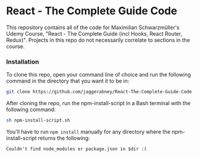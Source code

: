 # React - The Complete Guide Code

This repository contains all of the code for Maximilian Schwarzmüller's Udemy Course, "React - The Complete Guide (incl Hooks, React Router, Redux)". Projects in this repo do not necessarily correlate to sections in the course.

### Installation

To clone this repo, open your command line of choice and run the following command in the directory that you want it to be in:

```bash
git clone https://github.com/jaggerabney/React-The-Complete-Guide-Code.git .
```

After cloning the repo, run the npm-install-script in a Bash terminal with the following command:

```bash
sh npm-install-script.sh
```

You'll have to run `npm install` manually for any directory where the npm-install-script returns the following:

```
Couldn't find node_modules or package.json in $dir :(
```
